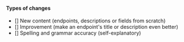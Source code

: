 #### Types of changes
- [] New content (endpoints, descriptions or fields from scratch)
- [] Improvement (make an endpoint's title or description even better)
- [] Spelling and grammar accuracy (self-explanatory)
